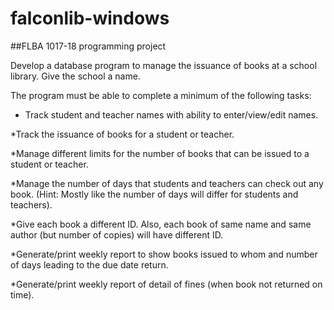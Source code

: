 # falconlib-windows
##FLBA 1017-18 programming project

Develop a database program to manage the issuance of books at a school library. Give the school a name.

The program must be able to complete a minimum of the following tasks:

* Track student and teacher names with ability to enter/view/edit names.

*Track the issuance of books for a student or teacher.

*Manage different limits for the number of books that can be issued to a student or teacher.

*Manage the number of days that students and teachers can check out any book. (Hint: Mostly like the number of days will differ for students and teachers).

*Give each book a different ID. Also, each book of same name and same author (but number of copies) will have different ID.

*Generate/print weekly report to show books issued to whom and number of days leading to the due date return.

*Generate/print weekly report of detail of fines (when book not returned on time).
